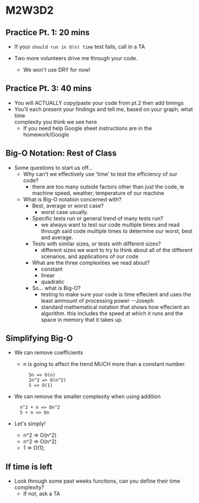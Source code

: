 # M2W3D2
## Practice Pt. 1: 20 mins

- If your `should run in O(n) time` test fails, call in a TA

- Two more volunteers drive me through your code.
  - We won't use DRY for now!

## Practice Pt. 3: 40 mins

- You will ACTUALLY copy/paste your code from pt.2 then add timings
- You'll each present your findings and tell me, based on your graph, what time\
  complexity you think we see here.
  - If you need help Google sheet instructions are in the homework/Google

## Big-O Notation: Rest of Class

- Some questions to start us off...
  - Why can't we effectively use 'time' to test the efficiency of our code?
    - there are too many outside factors other than just the code, ie machine speed, weather, temperature of our machine
  - What is Big-O notation concerned with?
    - Best, average or worst case?
      - worst case usually.
    - Specific tests run or general trend of many tests run?
      - we always want to test our code multiple times and read through said code multiple times to determine our worst, best and average.
    - Tests with similar sizes, or tests with different sizes?
      - different sizes we want to try to think about all of the different scenarios, and applications of our code
    - What are the three complexities we read about?
      - constant
      - linear
      - quadratic
    - So... what is Big-O?
      - testing to make sure your code is time effecient and uses the least ammount of processing power --Joseph
      - standard mathematical notation that shows how effecient an algorithm. this includes the speed at which it runs and the space in memory that it takes up. 

## Simplifying Big-O

- We can remove coefficients
  - n is going to affect the trend MUCH more than a constant number.

    ```text
      5n => O(n)
      2n^2 => O(n^2)
      5 => O(1)
    ```

- We can remove the smaller complexity when using addition

  ```text
    n^2 + n => On^2
    5 + n => On
  ```

- Let's simply!

  - n^2 => O(n^2)
  - n^2  => O(n^2)
  - 1 => O(1);

## If time is left

- Look through some past weeks functions, can you define their time complexity?
  - If not, ask a TA


